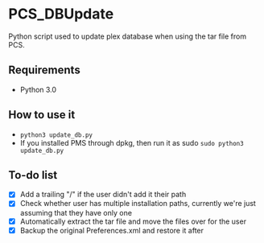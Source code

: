 # PCS_DBUpdate
Python script used to update plex database when using the tar file from PCS.

Requirements
---------------------------------
- Python 3.0

How to use it
---------------------------------
- `python3 update_db.py`
- If you installed PMS through dpkg, then run it as sudo `sudo python3 update_db.py`

To-do list
---------------------------------
- [x] Add a trailing "/" if the user didn't add it their path
- [x] Check whether user has multiple installation paths, currently we're just assuming that they have only one
- [x] Automatically extract the tar file and move the files over for the user
- [x] Backup the original Preferences.xml and restore it after
